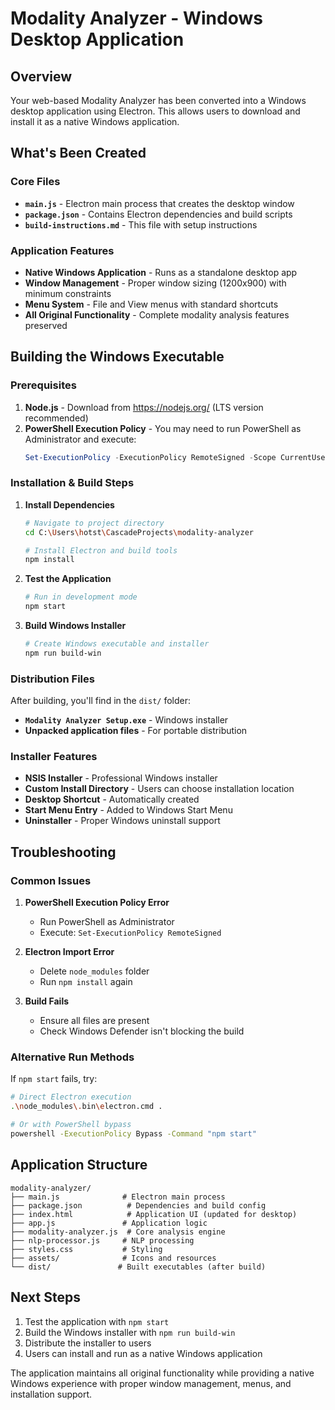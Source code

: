 # Modality Analyzer - Windows Desktop Application

## Overview
Your web-based Modality Analyzer has been converted into a Windows desktop application using Electron. This allows users to download and install it as a native Windows application.

## What's Been Created

### Core Files
- **`main.js`** - Electron main process that creates the desktop window
- **`package.json`** - Contains Electron dependencies and build scripts
- **`build-instructions.md`** - This file with setup instructions

### Application Features
- **Native Windows Application** - Runs as a standalone desktop app
- **Window Management** - Proper window sizing (1200x900) with minimum constraints
- **Menu System** - File and View menus with standard shortcuts
- **All Original Functionality** - Complete modality analysis features preserved

## Building the Windows Executable

### Prerequisites
1. **Node.js** - Download from https://nodejs.org/ (LTS version recommended)
2. **PowerShell Execution Policy** - You may need to run PowerShell as Administrator and execute:
   ```powershell
   Set-ExecutionPolicy -ExecutionPolicy RemoteSigned -Scope CurrentUser
   ```

### Installation & Build Steps

1. **Install Dependencies**
   ```bash
   # Navigate to project directory
   cd C:\Users\hotst\CascadeProjects\modality-analyzer
   
   # Install Electron and build tools
   npm install
   ```

2. **Test the Application**
   ```bash
   # Run in development mode
   npm start
   ```

3. **Build Windows Installer**
   ```bash
   # Create Windows executable and installer
   npm run build-win
   ```

### Distribution Files
After building, you'll find in the `dist/` folder:
- **`Modality Analyzer Setup.exe`** - Windows installer
- **Unpacked application files** - For portable distribution

### Installer Features
- **NSIS Installer** - Professional Windows installer
- **Custom Install Directory** - Users can choose installation location
- **Desktop Shortcut** - Automatically created
- **Start Menu Entry** - Added to Windows Start Menu
- **Uninstaller** - Proper Windows uninstall support

## Troubleshooting

### Common Issues
1. **PowerShell Execution Policy Error**
   - Run PowerShell as Administrator
   - Execute: `Set-ExecutionPolicy RemoteSigned`

2. **Electron Import Error**
   - Delete `node_modules` folder
   - Run `npm install` again

3. **Build Fails**
   - Ensure all files are present
   - Check Windows Defender isn't blocking the build

### Alternative Run Methods
If `npm start` fails, try:
```bash
# Direct Electron execution
.\node_modules\.bin\electron.cmd .

# Or with PowerShell bypass
powershell -ExecutionPolicy Bypass -Command "npm start"
```

## Application Structure
```
modality-analyzer/
├── main.js              # Electron main process
├── package.json          # Dependencies and build config
├── index.html            # Application UI (updated for desktop)
├── app.js               # Application logic
├── modality-analyzer.js  # Core analysis engine
├── nlp-processor.js     # NLP processing
├── styles.css           # Styling
├── assets/              # Icons and resources
└── dist/               # Built executables (after build)
```

## Next Steps
1. Test the application with `npm start`
2. Build the Windows installer with `npm run build-win`
3. Distribute the installer to users
4. Users can install and run as a native Windows application

The application maintains all original functionality while providing a native Windows experience with proper window management, menus, and installation support.
